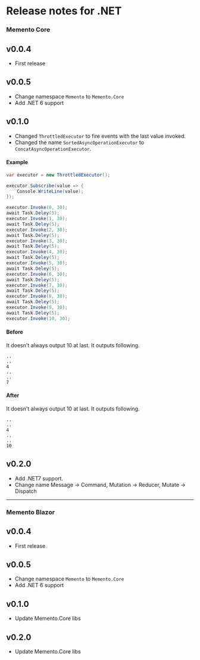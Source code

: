 # Release notes for .NET

### Memento Core

## v0.0.4

* First release

## v0.0.5

* Change namespace ```Memento``` to ```Memento.Core```
* Add .NET 6 support

## v0.1.0

* Changed ```ThrottledExecutor``` to fire events with the last value invoked.
* Changed the name ```SortedAsyncOperationExecutor``` to ```ConcatAsyncOperationExecutor```.

#### Example

```cs
var executor = new ThrottledExecutor();

executor.Subscribe(value => {
    Console.WriteLine(value);
});

executor.Invoke(0, 30);
await Task.Deley(5);
executor.Invoke(1, 30);
await Task.Deley(5);
executor.Invoke(2, 30);
await Task.Deley(5);
executor.Invoke(3, 30);
await Task.Deley(5);
executor.Invoke(4, 30);
await Task.Deley(5);
executor.Invoke(5, 30);
await Task.Deley(5);
executor.Invoke(6, 30);
await Task.Deley(5);
executor.Invoke(7, 30);
await Task.Deley(5);
executor.Invoke(8, 30);
await Task.Deley(5);
executor.Invoke(9, 30);
await Task.Deley(5);
executor.Invoke(10, 30);
```

#### Before

It doesn't always output 10 at last.
It outputs following.

```
..
..
4
..
..
7
```

#### After

It doesn't always output 10 at last.
It outputs following.

```
..
..
4
..
..
10
```

## v0.2.0

* Add .NET7 support.
* Change name Message -> Command, Mutation -> Reducer, Mutate -> Dispatch


---

### Memento Blazor

## v0.0.4

* First release

## v0.0.5

* Change namespace ```Memento``` to ```Memento.Core```
* Add .NET 6 support

## v0.1.0

* Update Memento.Core libs

## v0.2.0

* Update Memento.Core libs
